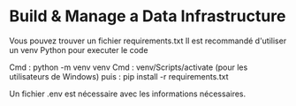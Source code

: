 # Build & Manage a Data Infrastructure

Vous pouvez trouver un fichier requirements.txt
Il est recommandé d'utiliser un venv Python pour executer le code

Cmd : python -m venv venv
Cmd : venv/Scripts/activate (pour les utilisateurs de Windows)
puis : pip install -r requirements.txt

Un fichier .env est nécessaire avec les informations nécessaires.